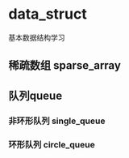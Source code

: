 # data_struct
基本数据结构学习
## 稀疏数组 sparse_array

## 队列queue
### 非环形队列 single_queue
### 环形队列 circle_queue
